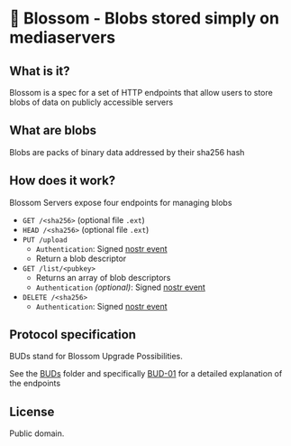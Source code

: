 # 🌸 Blossom  - Blobs stored simply on mediaservers

## What is it?

Blossom is a spec for a set of HTTP endpoints that allow users to store blobs of data on publicly accessible servers

## What are blobs

Blobs are packs of binary data addressed by their sha256 hash

## How does it work?

Blossom Servers expose four endpoints for managing blobs

- `GET /<sha256>` (optional file `.ext`)
- `HEAD /<sha256>` (optional file `.ext`)
- `PUT /upload`
  - `Authentication`: Signed [nostr event](./Server.md#upload-authorization-required)
  - Return a blob descriptor
- `GET /list/<pubkey>`
  - Returns an array of blob descriptors
  - `Authentication` _(optional)_: Signed [nostr event](./Server.md#list-authorization-optional)
- `DELETE /<sha256>`
  - `Authentication`: Signed [nostr event](./Server.md#delete-authorization-required)

## Protocol specification

BUDs stand for Blossom Upgrade Possibilities.

See the [BUDs](./buds) folder and specifically [BUD-01](./buds/bud-01.md) for a detailed explanation of the endpoints

## License

Public domain.
